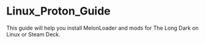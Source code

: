 # Linux_Proton_Guide
This guide will help you install MelonLoader and mods for The Long Dark on Linux or Steam Deck.
